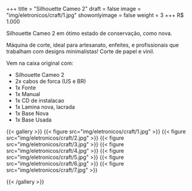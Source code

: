 +++
title = "Silhouette Cameo 2"
draft = false
image = "img/eletronicos/craft/1.jpg"
showonlyimage = false
weight = 3
+++
<span class="price">R$ 1.000</span>


<!--more-->

Silhouette Cameo 2 em ótimo estado de conservação, como nova.

Máquina de corte, ideal para artesanato, enfeites, e profissionais que trabalham com designs minimalistas! Corte de papel e vinil.

Vem na caixa original com:
- Silhouette Cameo 2
- 2x cabos de forca (US e BR)
- 1x Fonte
- 1x Manual
- 1x CD de instalacao
- 1x Lamina nova, lacrada
- 1x Base Nova
- 1x Base Usada


{{< gallery >}}
{{< figure src="img/eletronicos/craft/1.jpg" >}}
{{< figure src="img/eletronicos/craft/2.jpg" >}}
{{< figure src="img/eletronicos/craft/3.jpg" >}}
{{< figure src="img/eletronicos/craft/4.jpg" >}}
{{< figure src="img/eletronicos/craft/5.jpg" >}}
{{< figure src="img/eletronicos/craft/6.jpg" >}}
{{< figure src="img/eletronicos/craft/7.jpg" >}}

{{< /gallery >}}
